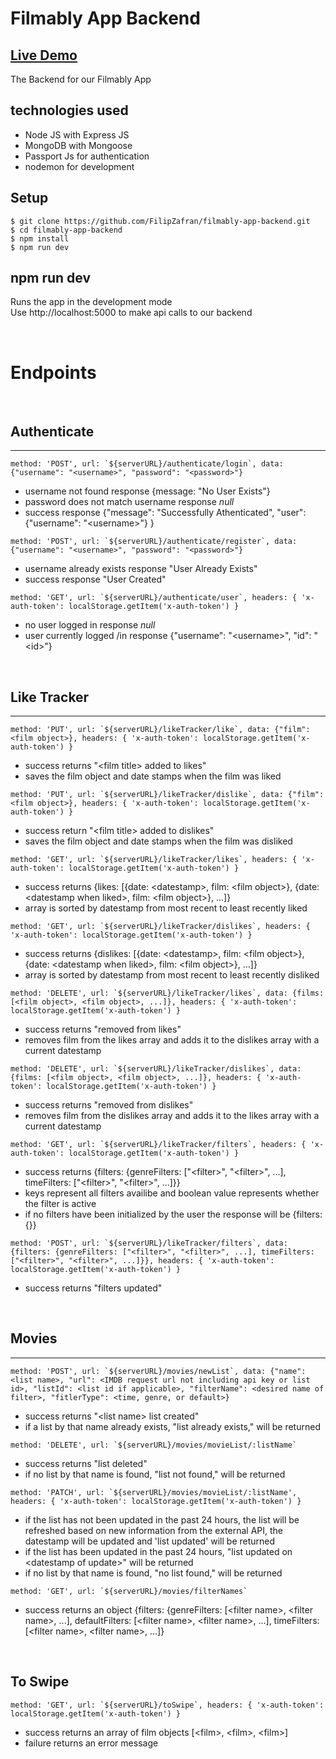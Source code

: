 # Filmably App Backend

## <a href="https://filmably.netlify.app/" target="_blank">Live Demo</a>

The Backend for our Filmably App

## technologies used

- Node JS with Express JS
- MongoDB with Mongoose
- Passport Js for authentication
- nodemon for development

## Setup

```shell
$ git clone https://github.com/FilipZafran/filmably-app-backend.git
$ cd filmably-app-backend
$ npm install
$ npm run dev
```

## npm run dev

Runs the app in the development mode \
Use http://localhost:5000 to make api calls to our backend

<br>

# Endpoints

<br>

## Authenticate

---

```shell
method: 'POST', url: `${serverURL}/authenticate/login`, data: {"username": "<username>", "password": "<password>"}
```

- username not found response {message: "No User Exists"}
- password does not match username response _null_
- success response {"message": "Successfully Athenticated", "user": {"username": "\<username>"} }

```shell
method: 'POST', url: `${serverURL}/authenticate/register`, data: {"username": "<username>", "password": "<password>"}
```

- username already exists response "User Already Exists"
- success response "User Created"

```shell
method: 'GET', url: `${serverURL}/authenticate/user`, headers: { 'x-auth-token': localStorage.getItem('x-auth-token') }
```

- no user logged in response _null_
- user currently logged /in response {"username": "\<username>", "id": "\<id>"}

<br>

## Like Tracker

---

```shell
method: 'PUT', url: `${serverURL}/likeTracker/like`, data: {"film": <film object>}, headers: { 'x-auth-token': localStorage.getItem('x-auth-token') }
```

- success returns "\<film title> added to likes"
- saves the film object and date stamps when the film was liked

```shell
method: 'PUT', url: `${serverURL}/likeTracker/dislike`, data: {"film": <film object>}, headers: { 'x-auth-token': localStorage.getItem('x-auth-token') }
```

- success return "\<film title> added to dislikes"
- saves the film object and date stamps when the film was disliked

```shell
method: 'GET', url: `${serverURL}/likeTracker/likes`, headers: { 'x-auth-token': localStorage.getItem('x-auth-token') }
```

- success returns {likes: [{date: \<datestamp>, film: \<film object>}, {date: \<datestamp when liked>, film: \<film object>}, ...]}
- array is sorted by datestamp from most recent to least recently liked

```shell
method: 'GET', url: `${serverURL}/likeTracker/dislikes`, headers: { 'x-auth-token': localStorage.getItem('x-auth-token') }
```

- success returns {dislikes: [{date: \<datestamp>, film: \<film object>}, {date: \<datestamp when liked>, film: \<film object>}, ...]}
- array is sorted by datestamp from most recent to least recently disliked

```shell
method: 'DELETE', url: `${serverURL}/likeTracker/likes`, data: {films: [<film object>, <film object>, ...]}, headers: { 'x-auth-token': localStorage.getItem('x-auth-token') }
```

- success returns "removed from likes"
- removes film from the likes array and adds it to the dislikes array with a current datestamp

```shell
method: 'DELETE', url: `${serverURL}/likeTracker/dislikes`, data: {films: [<film object>, <film object>, ...]}, headers: { 'x-auth-token': localStorage.getItem('x-auth-token') }
```

- success returns "removed from dislikes"
- removes film from the dislikes array and adds it to the likes array with a current datestamp

```shell
method: 'GET', url: `${serverURL}/likeTracker/filters`, headers: { 'x-auth-token': localStorage.getItem('x-auth-token') }
```

- success returns {filters: {genreFilters: ["\<filter>", "\<filter>", ...], timeFilters: ["\<filter>", "\<filter>", ...]}}
- keys represent all filters availibe and boolean value represents whether the filter is active
- if no filters have been initialized by the user the response will be {filters: {}}

```shell
method: 'POST', url: `${serverURL}/likeTracker/filters`, data: {filters: {genreFilters: ["<filter>", "<filter>", ...], timeFilters: ["<filter>", "<filter>", ...]}}, headers: { 'x-auth-token': localStorage.getItem('x-auth-token') }
```

- success returns "filters updated"

<br>

## Movies

---

```shell
method: 'POST', url: `${serverURL}/movies/newList`, data: {"name": <list name>, "url": <IMDB request url not including api key or list id>, "listId": <list id if applicable>, "filterName": <desired name of filter>, "fitlerType": <time, genre, or default>}
```

- success returns "\<list name> list created"
- if a list by that name already exists, "list already exists," will be returned

```shell
method: 'DELETE', url: `${serverURL}/movies/movieList/:listName`
```

- success returns "list deleted"
- if no list by that name is found, "list not found," will be returned

```shell
method: 'PATCH', url: `${serverURL}/movies/movieList/:listName', headers: { 'x-auth-token': localStorage.getItem('x-auth-token') }
```

- if the list has not been updated in the past 24 hours, the list will be refreshed based on new information from the external API, the datestamp will be updated and 'list updated' will be returned
- if the list has been updated in the past 24 hours, "list updated on \<datestamp of update>" will be returned
- if no list by that name is found, "no list found," will be returned

```shell
method: 'GET', url: `${serverURL}/movies/filterNames`
```

- success returns an object {filters: {genreFilters: [\<filter name>, \<filter name>, ...], defaultFilters: [\<filter name>, \<filter name>, ...], timeFilters: [\<filter name>, \<filter name>, ...]}

<br>

## To Swipe

```shell
method: 'GET', url: `${serverURL}/toSwipe`, headers: { 'x-auth-token': localStorage.getItem('x-auth-token') }
```

- success returns an array of film objects [\<film>, \<film>, \<film>]
- failure returns an error message
